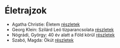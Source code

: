 # Életrajzok

- Agatha Christie: Életem [részletek](../_details/Agatha%20Christie.md#id_1774)
- Georg Klein: Szilárd Leó tízparancsolata [részletek](../_details/Georg%20Klein.md#id_981)
- Nógrádi, György: 40 év alatt a Föld körül [részletek](../_details/N%C3%B3gr%C3%A1di%2C%20Gy%C3%B6rgy.md#id_991)
- Szabó, Magda: Ókút [részletek](../_details/Szab%C3%B3%2C%20Magda.md#id_464)
